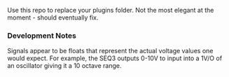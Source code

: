 Use this repo to replace your plugins folder. Not the most elegant at the moment - should eventually fix.

### Development Notes

Signals appear to be floats that represent the actual voltage values one would expect. For example, the SEQ3 outputs 0-10V
to input into a 1V/O of an oscillator giving it a 10 octave range.
